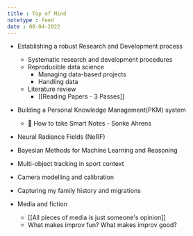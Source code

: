 ```yaml
---
title : Top of Mind
notetype : feed
date : 08-04-2022
---
```


- Establishing a robust Research and Development process
    - Systematic research and development procedures
    - Reproducible data science
        - Managing data-based projects
        - Handling data
    - Literature review
        - [[Reading Papers - 3 Passes]]
- Building a Personal Knowledge Management(PKM) system
    - 📕 How to take Smart Notes - Sonke Ahrens

- Neural Radiance Fields (NeRF)
- Bayesian Methods for Machine Learning and Reasoning
- Multi-object tracking in sport context
- Camera modelling and calibration

- Capturing my family history and migrations

- Media and fiction
    - [[All pieces of media is just someone's opinion]]
    - What makes improv fun? What makes improv good?
